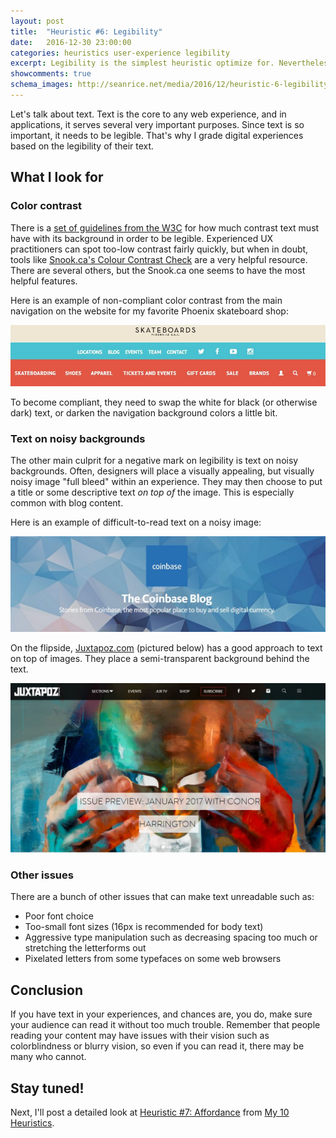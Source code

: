 ```yaml
---
layout: post
title:  "Heuristic #6: Legibility"
date:   2016-12-30 23:00:00
categories: heuristics user-experience legibility
excerpt: Legibility is the simplest heuristic optimize for. Nevertheless, it is a common issue on many sites and apps.
showcomments: true
schema_images: http://seanrice.net/media/2016/12/heuristic-6-legibility-title.jpg
---
```


Let's talk about text. Text is the core to any web experience, and in applications, it serves several very important purposes. Since text is so important, it needs to be legible. That's why I grade digital experiences based on the legibility of their text.

## What I look for

### Color contrast

There is a [set of guidelines from the W3C](https://www.w3.org/TR/WCAG20/#visual-audio-contrast) for how much contrast text must have with its background in order to be legible. Experienced UX practitioners can spot too-low contrast fairly quickly, but when in doubt, tools like [Snook.ca's Colour Contrast Check](https://snook.ca/technical/colour_contrast/colour.html) are a very helpful resource. There are several others, but the Snook.ca one seems to have the most helpful features.

Here is an example of non-compliant color contrast from the main navigation on the website for my favorite Phoenix skateboard shop:

![Example of non-compliant color contrast](/media/2016/12/legibility-text-contrast-no.jpg)

To become compliant, they need to swap the white for black (or otherwise dark) text, or darken the navigation background colors a little bit.

### Text on noisy backgrounds

The other main culprit for a negative mark on legibility is text on noisy backgrounds. Often, designers will place a visually appealing, but visually noisy image "full bleed" within an experience. They may then choose to put a title or some descriptive text *on top of* the image. This is especially common with blog content.

Here is an example of difficult-to-read text on a noisy image:

![Example of noisy text background](/media/2016/12/legibility-text-on-image-no.jpg)

On the flipside, [Juxtapoz.com](http://juxtapoz.com) (pictured below) has a good approach to text on top of images. They place a semi-transparent background behind the text.

![Example of noisy background solution](/media/2016/12/legibility-text-on-image.jpg)

### Other issues

There are a bunch of other issues that can make text unreadable such as:

- Poor font choice
- Too-small font sizes (16px is recommended for body text)
- Aggressive type manipulation such as decreasing spacing too much or stretching the letterforms out
- Pixelated letters from some typefaces on some web browsers

## Conclusion

If you have text in your experiences, and chances are, you do, make sure your audience can read it without too much trouble. Remember that people reading your content may have issues with their vision such as colorblindness or blurry vision, so even if you can read it, there may be many who cannot.

## Stay tuned!

Next, I'll post a detailed look at [Heuristic #7: Affordance](/heuristics/user-experience/affordance/2017/01/05/heuristic-7-affordance.html) from [My 10 Heuristics](/heuristics/user-experience/2016/10/07/heuristics-overview.html).
